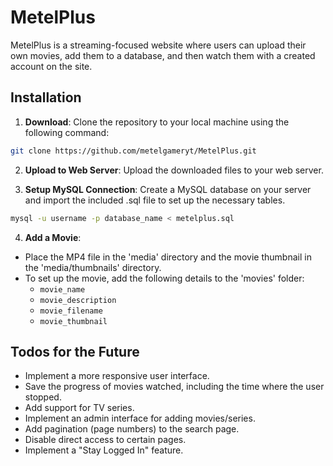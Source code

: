 # MetelPlus

MetelPlus is a streaming-focused website where users can upload their own movies, add them to a database, and then watch them with a created account on the site.

## Installation

1. **Download**: Clone the repository to your local machine using the following command:
```bash
git clone https://github.com/metelgameryt/MetelPlus.git
```

2. **Upload to Web Server**: Upload the downloaded files to your web server.

3. **Setup MySQL Connection**: Create a MySQL database on your server and import the included .sql file to set up the necessary tables.
```bash
mysql -u username -p database_name < metelplus.sql
```

4. **Add a Movie**:
- Place the MP4 file in the 'media' directory and the movie thumbnail in the 'media/thumbnails' directory.
- To set up the movie, add the following details to the 'movies' folder:
  - `movie_name`
  - `movie_description`
  - `movie_filename`
  - `movie_thumbnail`

## Todos for the Future

- Implement a more responsive user interface.
- Save the progress of movies watched, including the time where the user stopped.
- Add support for TV series.
- Implement an admin interface for adding movies/series.
- Add pagination (page numbers) to the search page.
- Disable direct access to certain pages.
- Implement a "Stay Logged In" feature.
